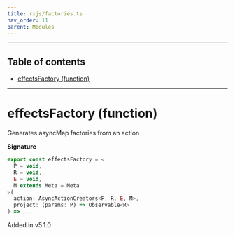```yaml
---
title: rxjs/factories.ts
nav_order: 11
parent: Modules
---
```


---

<h2 class="text-delta">Table of contents</h2>

- [effectsFactory (function)](#effectsfactory-function)

---

# effectsFactory (function)

Generates asyncMap factories from an action

**Signature**

```ts
export const effectsFactory = <
  P = void,
  R = void,
  E = void,
  M extends Meta = Meta
>(
  action: AsyncActionCreators<P, R, E, M>,
  project: (params: P) => Observable<R>
) => ...
```

Added in v5.1.0
